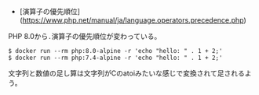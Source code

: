 
- [演算子の優先順位] (https://www.php.net/manual/ja/language.operators.precedence.php)

PHP 8.0から`.`演算子の優先順位が変わっている。

```console
$ docker run --rm php:8.0-alpine -r 'echo "hello: " . 1 + 2;'
$ docker run --rm php:7.4-alpine -r 'echo "hello: " . 1 + 2;'
```

文字列と数値の足し算は文字列がCのatoiみたいな感じで変換されて足されるよう。
